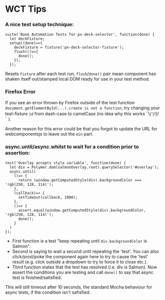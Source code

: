 # WCT Tips
### A nice test setup technique:

```
suite('Base Automation Tests for px-deck-selector', function(done) {
  let deckFixture;
  setup((done)=>{
    deckFixture = fixture('px-deck-selector-fixture');
    flush(()=>{
      done();
    });
  });
```
Resets `fixture` after each test run, `flush`/`done()` pair mean component has shaken itself out/stamped local DOM ready for use in your test method.

### Firefox Error
If you see an error thrown by Firefox outside of the test function `document.getElementById(...).create is not a function`, try changing your test-fixture `id` from dash-case to camelCase (no idea why this works ¯\\_(ツ)_/¯ ). 

Another reason for this error could be that you forgot to update the URL for webcomponentsjs to leave out the `min` part.

### async.until/async.whilst to wait for a condition prior to assertion:
```
test('Overlay accepts style variable', function(done) {
  let div = Polymer.dom(salmonOverlay.root).querySelector('#overlay');
  async.until(
    ()=> {
      return (window.getComputedStyle(div).backgroundColor === 'rgb(250, 128, 114)');
    },
    (callback)=> {
      setTimeout(callback, 1000);
    },
    ()=> {
      assert.equal(window.getComputedStyle(div).backgroundColor, 'rgb(250, 128, 114)');
      done();
    }
  )
});
```
- First function is a test "keep repeating until `div.backgroundColor` is Salmon".
- Second is saying to wait a second until repeating the 'test'. You can also click/prod/poke the component again here to try to cause the 'test' result (e.g. click outside a dropdown to try to force it to close etc.).
- Third function states that the test has resolved (i.e. div is Salmon). Now assert the conditions you are testing and call `done()` to say that async test is finished/satisfied.

This will still timeout after 10 seconds, the standard Mocha behaviour for async tests, if the condition isn't safisfied.
